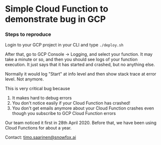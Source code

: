 # Simple Cloud Function to demonstrate bug in GCP

### Steps to reproduce

Login to your GCP project in your CLI and type `./deploy.sh`

After that, go to GCP Console -> Logging, and select your function.
It may take a minute or so, and then you should see logs of your function execution.
It just says that it has started and crashed, but no anything else.

Normally it would log "Start" at info level and then show stack trace at error level. Not anymore.

This is very critical bug because

1. It makes hard to debug errors
2. You don't notice easily if your Cloud Function has crashed!
3. You don't get emails anymore about your Cloud Function crashes even though you subscribe to GCP Cloud Function errors

Our team noticed it first in 28th April 2020. Before that, we have been using Cloud Functions for about a year.

Contact: timo.saarinen@snowfox.ai
